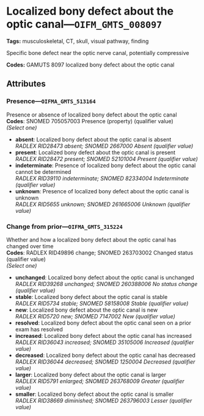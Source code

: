 # Localized bony defect about the optic canal—`OIFM_GMTS_008097`

**Tags:** musculoskeletal, CT, skull, visual pathway, finding

Specific bone defect near the optic nerve canal, potentially compressive

**Codes:** GAMUTS 8097 localized bony defect about the optic canal

## Attributes

### Presence—`OIFMA_GMTS_513164`

Presence or absence of localized bony defect about the optic canal  
**Codes**: SNOMED 705057003 Presence (property) (qualifier value)  
*(Select one)*

- **absent**: Localized bony defect about the optic canal is absent  
_RADLEX RID28473 absent; SNOMED 2667000 Absent (qualifier value)_
- **present**: Localized bony defect about the optic canal is present  
_RADLEX RID28472 present; SNOMED 52101004 Present (qualifier value)_
- **indeterminate**: Presence of localized bony defect about the optic canal cannot be determined  
_RADLEX RID39110 indeterminate; SNOMED 82334004 Indeterminate (qualifier value)_
- **unknown**: Presence of localized bony defect about the optic canal is unknown  
_RADLEX RID5655 unknown; SNOMED 261665006 Unknown (qualifier value)_

### Change from prior—`OIFMA_GMTS_315224`

Whether and how a localized bony defect about the optic canal has changed over time  
**Codes**: RADLEX RID49896 change; SNOMED 263703002 Changed status (qualifier value)  
*(Select one)*

- **unchanged**: Localized bony defect about the optic canal is unchanged  
_RADLEX RID39268 unchanged; SNOMED 260388006 No status change (qualifier value)_
- **stable**: Localized bony defect about the optic canal is stable  
_RADLEX RID5734 stable; SNOMED 58158008 Stable (qualifier value)_
- **new**: Localized bony defect about the optic canal is new  
_RADLEX RID5720 new; SNOMED 7147002 New (qualifier value)_
- **resolved**: Localized bony defect about the optic canal seen on a prior exam has resolved  
- **increased**: Localized bony defect about the optic canal has increased  
_RADLEX RID36043 increased; SNOMED 35105006 Increased (qualifier value)_
- **decreased**: Localized bony defect about the optic canal has decreased  
_RADLEX RID36044 decreased; SNOMED 1250004 Decreased (qualifier value)_
- **larger**: Localized bony defect about the optic canal is larger  
_RADLEX RID5791 enlarged; SNOMED 263768009 Greater (qualifier value)_
- **smaller**: Localized bony defect about the optic canal is smaller  
_RADLEX RID38669 diminished; SNOMED 263796003 Lesser (qualifier value)_